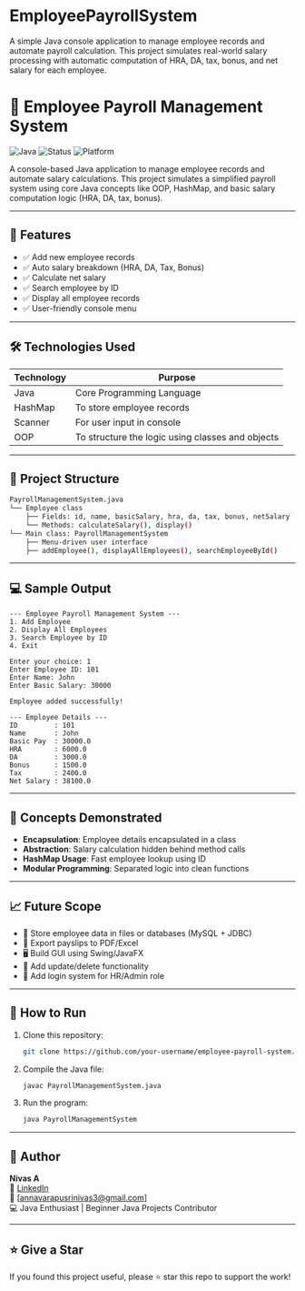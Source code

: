 # EmployeePayrollSystem
A simple Java console application to manage employee records and automate payroll calculation. This project simulates real-world salary processing with automatic computation of HRA, DA, tax, bonus, and net salary for each employee.


# 💼 Employee Payroll Management System

![Java](https://img.shields.io/badge/Java-ED8B00?style=for-the-badge&logo=java&logoColor=white)
![Status](https://img.shields.io/badge/status-Completed-brightgreen?style=for-the-badge)
![Platform](https://img.shields.io/badge/platform-Console-blue?style=for-the-badge)

A console-based Java application to manage employee records and automate salary calculations. This project simulates a simplified payroll system using core Java concepts like OOP, HashMap, and basic salary computation logic (HRA, DA, tax, bonus).

---

## 📌 Features

- ✅ Add new employee records
- ✅ Auto salary breakdown (HRA, DA, Tax, Bonus)
- ✅ Calculate net salary
- ✅ Search employee by ID
- ✅ Display all employee records
- ✅ User-friendly console menu

---

## 🛠️ Technologies Used

| Technology | Purpose |
|------------|---------|
| Java       | Core Programming Language |
| HashMap    | To store employee records |
| Scanner    | For user input in console |
| OOP        | To structure the logic using classes and objects |

---

## 📁 Project Structure

```bash
PayrollManagementSystem.java
└── Employee class
    ├── Fields: id, name, basicSalary, hra, da, tax, bonus, netSalary
    └── Methods: calculateSalary(), display()
└── Main class: PayrollManagementSystem
    ├── Menu-driven user interface
    ├── addEmployee(), displayAllEmployees(), searchEmployeeById()
```

---

## 💻 Sample Output

```
--- Employee Payroll Management System ---
1. Add Employee
2. Display All Employees
3. Search Employee by ID
4. Exit

Enter your choice: 1
Enter Employee ID: 101
Enter Name: John
Enter Basic Salary: 30000

Employee added successfully!

--- Employee Details ---
ID         : 101
Name       : John
Basic Pay  : 30000.0
HRA        : 6000.0
DA         : 3000.0
Bonus      : 1500.0
Tax        : 2400.0
Net Salary : 38100.0
```

---

## 🎯 Concepts Demonstrated

- **Encapsulation**: Employee details encapsulated in a class
- **Abstraction**: Salary calculation hidden behind method calls
- **HashMap Usage**: Fast employee lookup using ID
- **Modular Programming**: Separated logic into clean functions

---

## 📈 Future Scope

- 📁 Store employee data in files or databases (MySQL + JDBC)
- 🧾 Export payslips to PDF/Excel
- 🖥️ Build GUI using Swing/JavaFX
- 💠 Add update/delete functionality
- 🔐 Add login system for HR/Admin role

---

## 🚀 How to Run

1. Clone this repository:
   ```bash
   git clone https://github.com/your-username/employee-payroll-system.git
   ```
2. Compile the Java file:
   ```bash
   javac PayrollManagementSystem.java
   ```
3. Run the program:
   ```bash
   java PayrollManagementSystem
   ```

---

## 🤛 Author

**Nivas A**  
🔗 [LinkedIn](https://www.linkedin.com/in/a-srinivas-9b1986272/)  
📧 [annavarapusrinivas3@gmail.com]  
💻 Java Enthusiast | Beginner Java Projects Contributor

---

## ⭐ Give a Star

If you found this project useful, please ⭐ star this repo to support the work!
